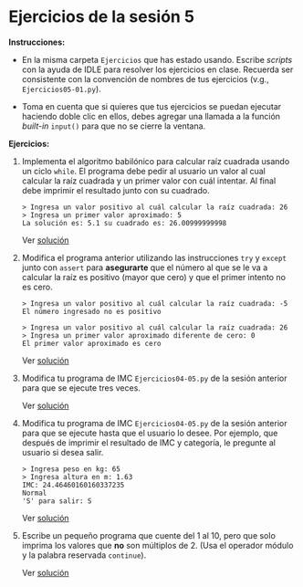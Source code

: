 # Ejercicios de la sesión 5

**Instrucciones:** 

- En la misma carpeta `Ejercicios` que has estado usando. Escribe *scripts* con la ayuda de IDLE para resolver los ejercicios en clase. Recuerda ser consistente con la convención de nombres de tus ejercicios (v.g., `Ejercicios05-01.py`).

- Toma en cuenta que si quieres que tus ejercicios se puedan ejecutar haciendo doble clic en ellos, debes agregar una llamada a la función *built-in* `input()` para que no se cierre la ventana.

**Ejercicios:**

1. Implementa el algoritmo babilónico para calcular raíz cuadrada usando un ciclo `while`. El programa debe pedir al usuario un valor al cual calcular
la raíz cuadrada y un primer valor con cuál intentar. Al final debe imprimir el resultado junto con su cuadrado.

    ```
    > Ingresa un valor positivo al cuál calcular la raíz cuadrada: 26
    > Ingresa un primer valor aproximado: 5
    La solución es: 5.1 su cuadrado es: 26.00999999998
    ```
    Ver [solución](./Ejercicios05-01.md)

1. Modifica el programa anterior utilizando las instrucciones `try` y `except` junto con `assert` para **asegurarte** que el número al que se le va a calcular la raíz es positivo (mayor que cero) y que el primer intento no es cero.

    ```
    > Ingresa un valor positivo al cuál calcular la raíz cuadrada: -5
    El número ingresado no es positivo
    ```

    ```
    > Ingresa un valor positivo al cuál calcular la raíz cuadrada: 26
    > Ingresa un primer valor aproximado diferente de cero: 0
    El primer valor aproximado es cero
    ```
    Ver [solución](./Ejercicios05-02.md)



1. Modifica tu programa de IMC `Ejercicios04-05.py` de la sesión anterior para que se ejecute tres veces.

    Ver [solución](./Ejercicios05-03.md)

1. Modifica tu programa de IMC `Ejercicios04-05.py` de la sesión anterior para que se ejecute hasta que el usuario lo desee. Por ejemplo, que después de imprimir el resultado de IMC y categoría, le pregunte al usuario si desea salir.

    ```
    > Ingresa peso en kg: 65
    > Ingresa altura en m: 1.63
    IMC: 24.46460160160337235
    Normal
    'S' para salir: S
    ```
    Ver [solución](./Ejercicios05-04.md)

1. Escribe un pequeño programa que cuente del 1 al 10,
pero que solo imprima los valores que **no** son múltiplos
de 2. (Usa el operador módulo y la palabra reservada `continue`).

    Ver [solución](./Ejercicios05-05.md)
